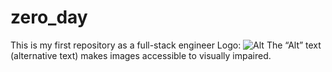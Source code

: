 # zero_day
This is my first repository as a full-stack engineer
Logo: ![Alt](/wp.png "Title")
The “Alt” text (alternative text) makes images accessible to visually impaired.

